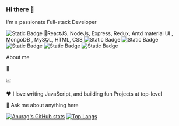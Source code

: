 ### Hi there 👋
I'm a passionate Full-stack Developer

![Static Badge](https://img.shields.io/badge/my-Tech-green)
🔭ReactJS, NodeJs, Express, Redux, Antd material UI , MongoDB , MySQL, HTML, CSS 
![Static Badge](https://img.shields.io/badge/Frontend-ReactJs%20%7C%20HTML5%20%7C%20CSS-yellow)
![Static Badge](https://img.shields.io/badge/FrontEnd-ReactJs-yellow)
![Static Badge](https://img.shields.io/badge/StateManagement-Redux%20%7C%20contextApi-yellow)
![Static Badge](https://img.shields.io/badge/database-MongoDB%20%7C%20MySQL-yellow)
![Static Badge](https://img.shields.io/badge/MaterialUI-Antdesign-yellow)


About me

💼 

📈 

❤️ I love writing JavaScript, and building fun Projects at top-level

💬 Ask me about anything here


[![Anurag's GitHub stats](https://github-readme-stats.vercel.app/api?username=Skipper-kenya)](https://github.com/Skipper-kenya/github-readme-stats)
[![Top Langs](https://github-readme-stats.vercel.app/api/top-langs/?username=Skipper-kenya)](https://github.com/Skipper-kenya/github-readme-stats)
